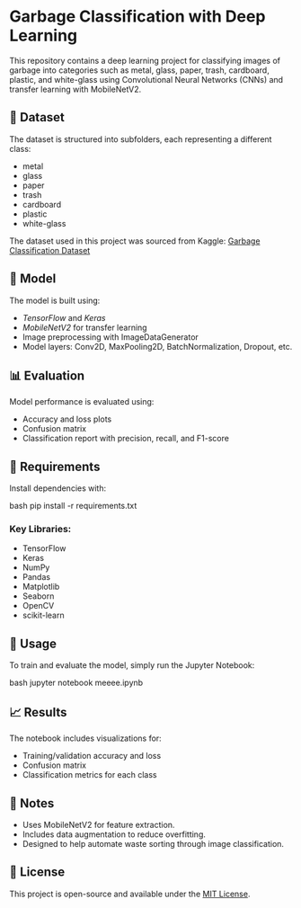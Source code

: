 # Garbage Classification with Deep Learning

This repository contains a deep learning project for classifying images of garbage into categories such as metal, glass, paper, trash, cardboard, plastic, and white-glass using Convolutional Neural Networks (CNNs) and transfer learning with MobileNetV2.

## 📁 Dataset

The dataset is structured into subfolders, each representing a different class:
- metal
- glass
- paper
- trash
- cardboard
- plastic
- white-glass

The dataset used in this project was sourced from Kaggle: [Garbage Classification Dataset](https://www.kaggle.com/datasets/asdasdasasdas/garbage-classification)

## 🧠 Model

The model is built using:
- *TensorFlow* and *Keras*
- *MobileNetV2* for transfer learning
- Image preprocessing with ImageDataGenerator
- Model layers: Conv2D, MaxPooling2D, BatchNormalization, Dropout, etc.

## 📊 Evaluation

Model performance is evaluated using:
- Accuracy and loss plots
- Confusion matrix
- Classification report with precision, recall, and F1-score

## 🔧 Requirements

Install dependencies with:

bash
pip install -r requirements.txt


### Key Libraries:
- TensorFlow
- Keras
- NumPy
- Pandas
- Matplotlib
- Seaborn
- OpenCV
- scikit-learn

## 🚀 Usage

To train and evaluate the model, simply run the Jupyter Notebook:

bash
jupyter notebook meeee.ipynb


## 📈 Results

The notebook includes visualizations for:
- Training/validation accuracy and loss
- Confusion matrix
- Classification metrics for each class

## 📌 Notes

- Uses MobileNetV2 for feature extraction.
- Includes data augmentation to reduce overfitting.
- Designed to help automate waste sorting through image classification.

## 📄 License

This project is open-source and available under the [MIT License](LICENSE).
